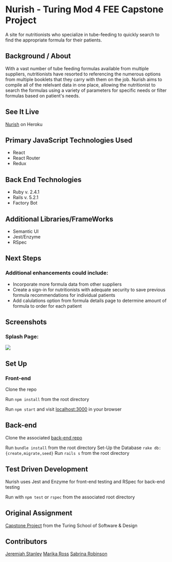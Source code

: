 # Nurish - Turing Mod 4 FEE Capstone Project
A site for nutritionists who specialize in tube-feeding to quickly search to find the appropriate formula for their patients.

## Background / About
With a vast number of tube feeding formulas available from multiple suppliers, nutritionists have resorted to referencing the numerous options from multiple booklets that they carry with them on the job.  Nurish aims to compile all of the relelvant data in one place, allowing the nutritionist to search the formulas using a variety of parameters for specific needs or filter formulas based on patient's needs.   

## See It Live
[Nurish](https://nurish-app-fe.herokuapp.com/) on Heroku


## Primary JavaScript Technologies Used
* React
* React Router
* Redux

## Back End Technologies
* Ruby v. 2.4.1  
* Rails v. 5.2.1
* Factory Bot

## Additional Libraries/FrameWorks
* Semantic UI
* Jest/Enzyme
* RSpec


## Next Steps
### Additional enhancements could include:

* Incorporate more formula data from other suppliers
* Create a sign-in for nutritionists with adequate security to save previous formula recommendations for individual patients
* Add calulations option from formula details page to determine amount of formula to order for each patient


## Screenshots
### Splash Page:
<img src="https://github.com/marikaross/nurish-FE/blob/master/public/images/splashPage.png">


## Set Up
### Front-end
Clone the repo

Run ```npm install``` from the root directory

Run ```npm start``` and visit [localhost:3000](https://www.localhost:8080) in your browser

## Back-end
Clone the associated [back-end repo](https://github.com/shebesabrina/Nurish-BE)

Run ```bundle install``` from the root directory
Set-Up the Database ```rake db:{create,migrate,seed}```
Run ```rails s``` from the root directory

## Test Driven Development
Nurish uses Jest and Enzyme for front-end testing and RSpec for back-end testing

Run with ```npm test```  or ```rspec``` from the associated root directory

## Original Assignment
[Capstone Project](http://frontend.turing.io/projects/capstone.html) from the Turing School of Software & Design

## Contributors
[Jeremiah Stanley](https://github.com/jeremiahjstanley)
[Marika Ross](https://github.com/marikaross)
[Sabrina Robinson](https://github.com/shebesabrina)

